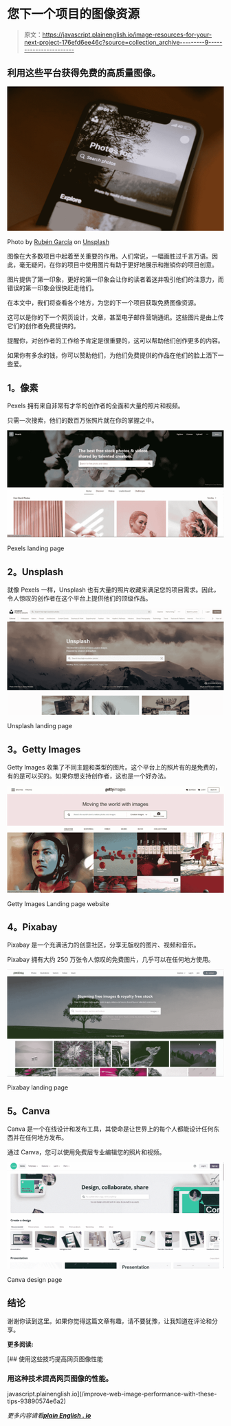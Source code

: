 # 您下一个项目的图像资源

> 原文：<https://javascript.plainenglish.io/image-resources-for-your-next-project-176efd6ee46c?source=collection_archive---------9----------------------->

## 利用这些平台获得免费的高质量图像。

![](img/5c28a2deb2a0b98b7c9d52aba19c0911.png)

Photo by [Rubén García](https://unsplash.com/@espunnyesp?utm_source=medium&utm_medium=referral) on [Unsplash](https://unsplash.com?utm_source=medium&utm_medium=referral)

图像在大多数项目中起着至关重要的作用。人们常说，一幅画胜过千言万语。因此，毫无疑问，在你的项目中使用图片有助于更好地展示和推销你的项目创意。

图片提供了第一印象，更好的第一印象会让你的读者着迷并吸引他们的注意力，而错误的第一印象会很快赶走他们。

在本文中，我们将查看各个地方，为您的下一个项目获取免费图像资源。

这可以是你的下一个网页设计，文章，甚至电子邮件营销通讯。这些图片是由上传它们的创作者免费提供的。

提醒你，对创作者的工作给予肯定是很重要的，这可以帮助他们创作更多的内容。

如果你有多余的钱，你可以赞助他们，为他们免费提供的作品在他们的脸上洒下一些爱。

## **1。像素**

Pexels 拥有来自非常有才华的创作者的全面和大量的照片和视频。

只需一次搜索，他们的数百万张照片就在你的掌握之中。

![](img/dbac34f2ac3979b5b7f427a7fe56a7c4.png)

Pexels landing page

## **2。Unsplash**

就像 Pexels 一样，Unsplash 也有大量的照片收藏来满足您的项目需求。因此，令人惊叹的创作者在这个平台上提供他们的顶级作品。

![](img/9a15bbf3460e761bbd9ce19d96a79933.png)

Unsplash landing page

## **3。Getty Images**

Getty Images 收集了不同主题和类型的图片。这个平台上的照片有的是免费的，有的是可以买的。如果你想支持创作者，这也是一个好办法。

![](img/c91d4b664f7f77c2c9d48fae5ad57c37.png)

Getty Images Landing page website

## **4。Pixabay**

Pixabay 是一个充满活力的创意社区，分享无版权的图片、视频和音乐。

Pixabay 拥有大约 250 万张令人惊叹的免费图片，几乎可以在任何地方使用。

![](img/ec03bc6feaaaa27325b12cdc1cb36d4c.png)

Pixabay landing page

## **5。Canva**

Canva 是一个在线设计和发布工具，其使命是让世界上的每个人都能设计任何东西并在任何地方发布。

通过 Canva，您可以使用免费层专业编辑您的照片和视频。

![](img/d63a352467e2ebb2f5f927efc04c5bee.png)

Canva design page

## 结论

谢谢你读到这里。如果你觉得这篇文章有趣，请不要犹豫，让我知道在评论和分享。

**更多阅读:**

[](/improve-web-image-performance-with-these-tips-93890574e6a2) [## 使用这些技巧提高网页图像性能

### 用这种技术提高网页图像的性能。

javascript.plainenglish.io](/improve-web-image-performance-with-these-tips-93890574e6a2) 

*更多内容请看*[***plain English . io***](http://plainenglish.io/)